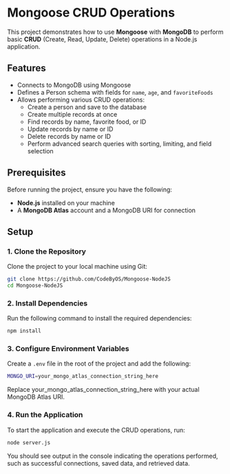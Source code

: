# Mongoose CRUD Operations

This project demonstrates how to use **Mongoose** with **MongoDB** to perform basic **CRUD** (Create, Read, Update, Delete) operations in a Node.js application.

## Features

- Connects to MongoDB using Mongoose
- Defines a Person schema with fields for `name`, `age`, and `favoriteFoods`
- Allows performing various CRUD operations:
  - Create a person and save to the database
  - Create multiple records at once
  - Find records by name, favorite food, or ID
  - Update records by name or ID
  - Delete records by name or ID
  - Perform advanced search queries with sorting, limiting, and field selection

## Prerequisites

Before running the project, ensure you have the following:

- **Node.js** installed on your machine
- A **MongoDB Atlas** account and a MongoDB URI for connection

## Setup

### 1. Clone the Repository

Clone the project to your local machine using Git:

```bash
git clone https://github.com/CodeByOS/Mongoose-NodeJS
cd Mongoose-NodeJS
```

### 2. Install Dependencies

Run the following command to install the required dependencies:

```bash
npm install
```

### 3. Configure Environment Variables

Create a `.env` file in the root of the project and add the following:

```bash
MONGO_URI=your_mongo_atlas_connection_string_here
```

Replace your_mongo_atlas_connection_string_here with your actual MongoDB Atlas URI.

### 4. Run the Application

To start the application and execute the CRUD operations, run:

```bash
node server.js
```

You should see output in the console indicating the operations performed, such as successful connections, saved data, and retrieved data.

